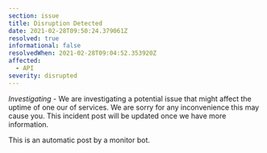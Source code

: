 ```yaml
---
section: issue
title: Disruption Detected
date: 2021-02-28T09:50:24.379061Z
resolved: true
informational: false
resolvedWhen: 2021-02-28T09:04:52.353920Z
affected:
  - API
severity: disrupted
---
```

*Investigating* - We are investigating a potential issue that might affect the uptime of one our of services. We are sorry for any inconvenience this may cause you. This incident post will be updated once we have more information.

This is an automatic post by a monitor bot.
        